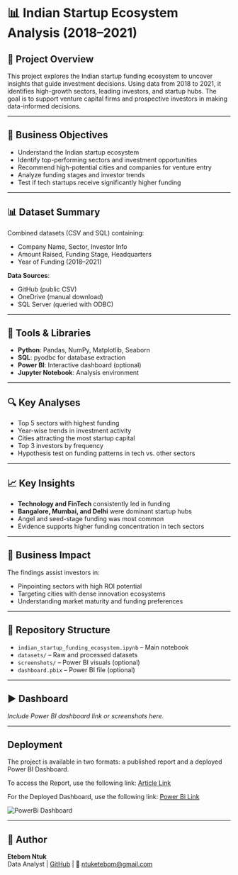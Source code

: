 # 📊 Indian Startup Ecosystem Analysis (2018–2021)

## 📌 Project Overview
This project explores the Indian startup funding ecosystem to uncover insights that guide investment decisions. Using data from 2018 to 2021, it identifies high-growth sectors, leading investors, and startup hubs. The goal is to support venture capital firms and prospective investors in making data-informed decisions.

---

## 🎯 Business Objectives
- Understand the Indian startup ecosystem
- Identify top-performing sectors and investment opportunities
- Recommend high-potential cities and companies for venture entry
- Analyze funding stages and investor trends
- Test if tech startups receive significantly higher funding

---

## 📊 Dataset Summary
Combined datasets (CSV and SQL) containing:
- Company Name, Sector, Investor Info
- Amount Raised, Funding Stage, Headquarters
- Year of Funding (2018–2021)

**Data Sources**:
- GitHub (public CSV)
- OneDrive (manual download)
- SQL Server (queried with ODBC)

---

## 🧰 Tools & Libraries
- **Python**: Pandas, NumPy, Matplotlib, Seaborn
- **SQL**: pyodbc for database extraction
- **Power BI**: Interactive dashboard (optional)
- **Jupyter Notebook**: Analysis environment

---

## 🔍 Key Analyses
- Top 5 sectors with highest funding
- Year-wise trends in investment activity
- Cities attracting the most startup capital
- Top 3 investors by frequency
- Hypothesis test on funding patterns in tech vs. other sectors

---

## 📈 Key Insights
- **Technology and FinTech** consistently led in funding
- **Bangalore, Mumbai, and Delhi** were dominant startup hubs
- Angel and seed-stage funding was most common
- Evidence supports higher funding concentration in tech sectors

---

## 💼 Business Impact
The findings assist investors in:
- Pinpointing sectors with high ROI potential
- Targeting cities with dense innovation ecosystems
- Understanding market maturity and funding preferences

---

## 📁 Repository Structure
- `indian_startup_funding_ecosystem.ipynb` – Main notebook
- `datasets/` – Raw and processed datasets
- `screenshots/` – Power BI visuals (optional)
- `dashboard.pbix` – Power BI file (optional)

---

## ▶️ Dashboard
*Include Power BI dashboard link or screenshots here.*

---

## Deployment 
The project is available in two formats: a published report and a deployed Power BI Dashboard.

To access the Report, use the following link: [Article Link](https://medium.com/@akuaakonnor43/indian-startup-ecosystem-insights-for-prospective-investors-a5409e0d6c0b)

For the Deployed Dashboard, use the following link: [Power Bi Link](https://app.powerbi.com/view?r=eyJrIjoiMGE2NzNiMDAtMDFlZi00MDRjLTk1YTgtOTZiODRlMzA5YjcwIiwidCI6IjQ0ODdiNTJmLWYxMTgtNDgzMC1iNDlkLTNjMjk4Y2I3MTA3NSJ9)

 ![PowerBi Dashboard](image.png)

---

## 📄 Author
**Etebom Ntuk**  
Data Analyst | [GitHub](https://github.com/netebom) | 📧 ntuketebom@gmail.com



